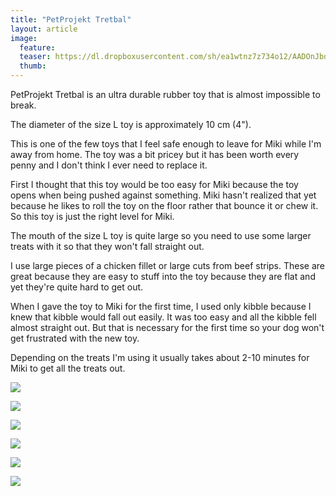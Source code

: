 ```yaml
---
title: "PetProjekt Tretbal"
layout: article
image:
  feature:
  teaser: https://dl.dropboxusercontent.com/sh/ea1wtnz7z734o12/AADOnJbdDTINS41_klp0naNia/aktivointilelut/muut/DS445781-245px.jpg
  thumb:
---
```


PetProjekt Tretbal is an ultra durable rubber toy that is almost impossible to break.

The diameter of the size L toy is approximately 10 cm (4").

This is one of the few toys that I feel safe enough to leave for Miki while I'm away from home. The toy was a bit pricey but it has been worth every penny and I don't think I ever need to replace it.

First I thought that this toy would be too easy for Miki because the toy opens when being pushed against something. Miki hasn't realized that yet because he likes to roll the toy on the floor rather that bounce it or chew it. So this toy is just the right level for Miki.

The mouth of the size L toy is quite large so you need to use some larger treats with it so that they won't fall straight out.

I use large pieces of a chicken fillet or large cuts from beef strips. These are great because they are easy to stuff into the toy because they are flat and yet they're quite hard to get out.

When I gave the toy to Miki for the first time, I used only kibble because I knew that kibble would fall out easily. It was too easy and all the kibble fell almost straight out. But that is necessary for the first time so your dog won't get frustrated with the new toy.

Depending on the treats I'm using it usually takes about 2-10 minutes for Miki to get all the treats out.

[![](https://dl.dropboxusercontent.com/sh/ea1wtnz7z734o12/AAB6BuYlzdekXKy95lyKBNtqa/aktivointilelut/muut/DS44547-800px.jpg)](https://dl.dropboxusercontent.com/sh/ea1wtnz7z734o12/AAATnpLyh79IuF16y-Ij2rXna/aktivointilelut/muut/DS44547.jpg)

[![](https://dl.dropboxusercontent.com/sh/ea1wtnz7z734o12/AABdY6XfF_tVNix_5RGr_IDLa/aktivointilelut/muut/DS44578-800px.jpg)](https://dl.dropboxusercontent.com/sh/ea1wtnz7z734o12/AAD_GlFTtxVp_yXcjRNUDRHOa/aktivointilelut/muut/DS44578.jpg)

[![](https://dl.dropboxusercontent.com/sh/ea1wtnz7z734o12/AAAyycvf02Sy4RDnB1yQCIgMa/aktivointilelut/muut/DS44576-800px.jpg)](https://dl.dropboxusercontent.com/sh/ea1wtnz7z734o12/AAAiEct3fh8TtJ844hfD_svFa/aktivointilelut/muut/DS44576.jpg)

[![](https://dl.dropboxusercontent.com/sh/ea1wtnz7z734o12/AAC5aTYCJDeVy_A-EiWIWcAla/aktivointilelut/muut/DS44767-800px.jpg)](https://dl.dropboxusercontent.com/sh/ea1wtnz7z734o12/AACkd06HZkvcv-qdqgck2OjZa/aktivointilelut/muut/DS44767.jpg)

[![](https://dl.dropboxusercontent.com/sh/ea1wtnz7z734o12/AACkNEmzwI4r_t4pdjZShWUqa/aktivointilelut/muut/DS44774-800px.jpg)](https://dl.dropboxusercontent.com/sh/ea1wtnz7z734o12/AABwdNZV96VX0U8oQ_WJyJm4a/aktivointilelut/muut/DS44774.jpg)

[![](https://dl.dropboxusercontent.com/sh/ea1wtnz7z734o12/AACbaTwLFvjdwmaxtLkzUgk0a/aktivointilelut/muut/DS44824-800px.jpg)](https://dl.dropboxusercontent.com/sh/ea1wtnz7z734o12/AAAApCsJWsed54ImcKJc8E04a/aktivointilelut/muut/DS44824.jpg)
